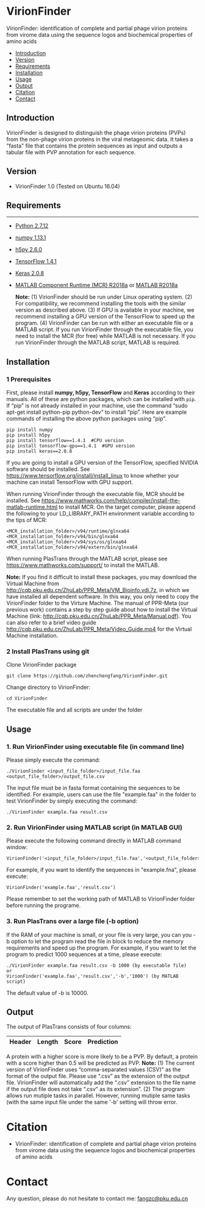 # VirionFinder
VirionFinder: identification of complete and partial phage virion proteins from virome data using the sequence logos and biochemical properties of amino acids

* [Introduction](#introduction)
* [Version](#version)
* [Requirements](#requirements)
* [Installation](#installation)
* [Usage](#usage)
* [Output](#output)
* [Citation](#citation)
* [Contact](#contact)
    

## Introduction

VirionFinder is designed to distinguish the phage virion proteins (PVPs) from the non-phage virion proteins in the viral metageomic data. It takes a "fasta" file that contains the protein sequences as input and outputs a tabular file with PVP annotation for each sequence. 

## Version
+ VirionFinder 1.0 (Tested on Ubuntu 16.04)

## Requirements
------------

+ [Python 2.7.12](https://www.python.org/)
+ [numpy 1.13.1](http://www.numpy.org/)
+ [h5py 2.6.0](http://www.h5py.org/)
+ [TensorFlow 1.4.1](https://www.tensorflow.org/)
+ [Keras 2.0.8](https://keras.io/)
+ [MATLAB Component Runtime (MCR) R2018a](https://www.mathworks.com/products/compiler/matlab-runtime.html) or [MATLAB R2018a](https://www.mathworks.com/products/matlab.html)

  **Note:**
(1) VirionFinder should be run under Linux operating system.
(2) For compatibility, we recommend installing the tools with the similar version as described above.
(3) If GPU is available in your machine, we recommend installing a GPU version of the TensorFlow to speed up the program.
(4) VirionFinder can be run with either an executable file or a MATLAB script. If you run VirionFinder through the executable file, you need to install the MCR (for free) while MATLAB is not necessary. If you run VirionFinder through the MATLAB script, MATLAB is required.



## Installation
### 1 Prerequisites
  
  First, please install **numpy, h5py, TensorFlow** and **Keras** according to their manuals. All of these are python packages, which can be installed with ``pip``. If “pip” is not already installed in your machine, use the command “sudo apt-get install python-pip python-dev” to install “pip”. Here are example commands of installing the above python packages using “pip”.
    
    pip install numpy
    pip install h5py
    pip install tensorflow==1.4.1  #CPU version
    pip install tensorflow-gpu==1.4.1  #GPU version
    pip install keras==2.0.8
    
  If you are going to install a GPU version of the TensorFlow, specified NVIDIA software should be installed. See https://www.tensorflow.org/install/install_linux to know whether your machine can install TensorFlow with GPU support.  
  
  When running VirionFinder through the executable file, MCR should be installed. See https://www.mathworks.com/help/compiler/install-the-matlab-runtime.html to install MCR. On the target computer, please append the following to your LD_LIBRARY_PATH environment variable according to the tips of MCR:
  
    <MCR_installation_folder>/v94/runtime/glnxa64
    <MCR_installation_folder>/v94/bin/glnxa64
    <MCR_installation_folder>/v94/sys/os/glnxa64
    <MCR_installation_folder>/v94/extern/bin/glnxa64
    
  When running PlasTrans through the MATLAB script, please see https://www.mathworks.com/support/ to install the MATLAB.  
  
  **Note:**
  If you find it difficult to install these packages, you may download the Virtual Machine from http://cqb.pku.edu.cn/ZhuLab/PPR_Meta/VM_Bioinfo.vdi.7z, in which we have installed all dependent software. In this way, you only need to copy the VirionFinder folder to the Virture Machine. The manual of PPR-Meta (our previous work) contains a step by step guide about how to install the Virtual Machine (link: http://cqb.pku.edu.cn/ZhuLab/PPR_Meta/Manual.pdf). You can also refer to a brief video guide http://cqb.pku.edu.cn/ZhuLab/PPR_Meta/Video_Guide.mp4 for the Virtual Machine installation.
  
### 2 Install PlasTrans using git
  
  Clone VirionFinder package
  
    git clone https://github.com/zhenchengfang/VirionFinder.git
    
  Change directory to VirionFinder:
  
    cd VirionFinder
    
  The executable file and all scripts are under the folder

## Usage

### 1. Run VirionFinder using executable file (in command line)

  Please simply execute the command:
  
    ./VirionFinder <input_file_folder>/input_file.faa <output_file_folder>/output_file.csv
    
  The input file must be in fasta format containing the sequences to be identified. For example, users can use the file "example.faa" in the folder to test VirionFinder by simply executing the command:
  
    ./VirionFinder example.faa result.csv
    
### 2. Run VirionFinder using MATLAB script (in MATLAB GUI)

  Please execute the following command directly in MATLAB command window:
  
    VirionFinder('<input_file_folder>/input_file.faa','<output_file_folder>/output_file.csv')
    
  For example, if you want to identify the sequences in "example.fna", please execute:
  
    VirionFinder('example.faa','result.csv')
    
  Please remember to set the working path of MATLAB to VirionFinder folder before running the programe.
  

### 3. Run PlasTrans over a large file (-b option)

  If the RAM of your machine is small, or your file is very large, you can you -b option to let the program read the file in block to reduce the memory requirements and speed up the program. For example, if you want to let the program to predict 1000 sequences at a time, please execute:
  
    ./VirionFinder example.faa result.csv -b 1000 (by executable file)
    or
    VirionFinder('example.faa','result.csv','-b','1000') (by MATLAB script)
    
The default value of -b is 10000.

  
## Output

The output of PlasTrans consists of four columns:

Header | Length | Score | Prediction |
------ | ------ | ----- | --------------- |

A protein with a higher score is more likely to be a PVP. By default, a protein with a score higher than 0.5 will be predicted as PVP.
**Note:**
(1) The current version of VirionFinder uses “comma-separated values (CSV)” as the format of the output file. Please use “.csv” as the extension of the output file. VirionFinder will automatically add the “.csv” extension to the file name if the output file does not take “.csv” as its extension”.
(2) The program allows run mutiple tasks in parallel. However, running mutiple same tasks (with the same input file under the same '-b' setting will throw error. 


# Citation
+ VirionFinder: identification of complete and partial phage virion proteins from virome data using the sequence logos and biochemical properties of amino acids


# Contact
Any question, please do not hesitate to contact me: fangzc@pku.edu.cn

